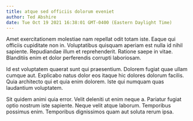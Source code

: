 ```yaml
---
title: atque sed officiis dolorum eveniet
author: Ted Abshire
date: Tue Oct 19 2021 16:38:01 GMT-0400 (Eastern Daylight Time)
---
```

Amet exercitationem molestiae nam repellat odit totam iste. Eaque qui officiis cupiditate non in. Voluptatibus quisquam aperiam est nulla id nihil sapiente. Repudiandae illum et reprehenderit. Ratione saepe in vitae. Blanditiis enim et dolor perferendis corrupti laboriosam.

 Id est voluptatem quaerat sunt qui praesentium. Dolorem fugiat quae ullam cumque aut. Explicabo natus dolor eos itaque hic dolores dolorum facilis. Quia architecto qui et quia enim dolorem. Iste qui numquam quas laudantium voluptatem.

 Sit quidem animi quia error. Velit deleniti ut enim neque a. Pariatur fugiat optio nostrum iste sapiente. Neque velit atque laborum. Temporibus possimus enim. Temporibus dignissimos quam aut soluta rerum ipsa.